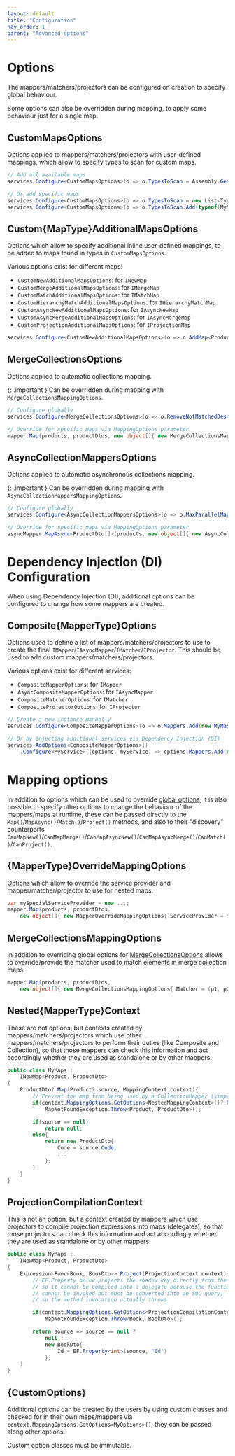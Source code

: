 ```yaml
---
layout: default
title: "Configuration"
nav_order: 1
parent: "Advanced options"
---
```


# Options

The mappers/matchers/projectors can be configured on creation to specify global behaviour.

Some options can also be overridden during mapping, to apply some behaviour just for a single map.

## CustomMapsOptions

Options applied to mappers/matchers/projectors with user-defined mappings, which allow to specify types to scan for custom maps.

```csharp
// Add all available maps
services.Configure<CustomMapsOptions>(o => o.TypesToScan = Assembly.GetExecutingAssembly().GetTypes().ToList() );

// Or add specific maps
services.Configure<CustomMapsOptions>(o => o.TypesToScan = new List<Type>{ typeof(MyMaps), ... });
services.Configure<CustomMapsOptions>(o => o.TypesToScan.Add(typeof(MyMaps)));
```

## Custom{MapType}AdditionalMapsOptions

Options which allow to specify additional inline user-defined mappings, to be added to maps found in types in `CustomMapsOptions`.

Various options exist for different maps:
- `CustomNewAdditionalMapsOptions`: for `INewMap`
- `CustomMergeAdditionalMapsOptions`: for `IMergeMap`
- `CustomMatchAdditionalMapsOptions`: for `IMatchMap`
- `CustomHierarchyMatchAdditionalMapsOptions`: for `IHierarchyMatchMap`
- `CustomAsyncNewAdditionalMapsOptions`: for `IAsyncNewMap`
- `CustomAsyncMergeAdditionalMapsOptions`: for `IAsyncMergeMap`
- `CustomProjectionAdditionalMapsOptions`: for `IProjectionMap`

```csharp
services.Configure<CustomNewAdditionalMapsOptions>(o => o.AddMap<Product, ProductDto>((p, c) => ...));
```

## MergeCollectionsOptions

Options applied to automatic collections mapping.

{: .important }
Can be overridden during mapping with `MergeCollectionsMappingOptions`.

```csharp
// Configure globally
services.Configure<MergeCollectionsOptions>(o => o.RemoveNotMatchedDestinationElements = false);

// Override for specific maps via MappingOptions parameter
mapper.Map(products, productDtos, new object[]{ new MergeCollectionsMappingOptions{ RemoveNotMatchedDestinationElements = true } });
```

## AsyncCollectionMappersOptions

Options applied to automatic asynchronous collections mapping.

{: .important }
Can be overridden during mapping with `AsyncCollectionMappersMappingOptions`.

```csharp
// Configure globally
services.Configure<AsyncCollectionMappersOptions>(o => o.MaxParallelMappings = 1);

// Override for specific maps via MappingOptions parameter
asyncMapper.MapAsync<ProductDto[]>(products, new object[]{ new AsyncCollectionMappersMappingOptions{ MaxParallelMappings = 3 } });
```

# Dependency Injection (DI) Configuration

When using Dependency Injection (DI), additional options can be configured to change how some mappers are created.

## Composite{MapperType}Options

Options used to define a list of mappers/matchers/projectors to use to create the final `IMapper`/`IAsyncMapper`/`IMatcher`/`IProjector`. This should be used to add custom mappers/matchers/projectors.

Various options exist for different services:
- `CompositeMapperOptions`: for `IMapper`
- `AsyncCompositeMapperOptions`: for `IAsyncMapper`
- `CompositeMatcherOptions`: for `IMatcher`
- `CompositeProjectorOptions`: for `IProjector`

```csharp
// Create a new instance manually
services.Configure<CompositeMapperOptions>(o => o.Mappers.Add(new MyMapper(...)));

// Or by injecting additional services via Dependency Injection (DI)
services.AddOptions<CompositeMapperOptions>()
    .Configure<MyService>((options, myService) => options.Mappers.Add(new MyMapper(myService, ...)));
```

# Mapping options

In addition to options which can be used to override [global options](#options), it is also possible to specify other options to change the behaviour of the mappers/maps at runtime, these can be passed directly to the `Map()`/`MapAsync()`/`Match()`/`Project()` methods, and also to their "discovery" counterparts `CanMapNew()`/`CanMapMerge()`/`CanMapAsyncNew()`/`CanMapAsyncMerge()`/`CanMatch()`/`CanProject()`.

## {MapperType}OverrideMappingOptions

Options which allow to override the service provider and mapper/matcher/projector to use for nested maps.

```csharp
var mySpecialServiceProvider = new ...;
mapper.Map(products, productDtos,
    new object[]{ new MapperOverrideMappingOptions{ ServiceProvider = mySpecialServiceProvider } });
```

## MergeCollectionsMappingOptions

In addition to overriding global options for [MergeCollectionsOptions](#mergecollectionsoptions) allows to override/provide the matcher used to match elements in merge collection maps.

```csharp
mapper.Map(products, productDtos,
    new object[]{ new MergeCollectionsMappingOptions{ Matcher = (p1, p2, c) => (p1 as Product)?.Code == (p2 as ProductDto)?.Code } });
```

## Nested{MapperType}Context

These are not options, but contexts created by mappers/matchers/projectors which use other mappers/matchers/projectors to perform their duties (like Composite and Collection), so that those mappers can check this information and act accordingly whether they are used as standalone or by other mappers.

```csharp
public class MyMaps :
    INewMap<Product, ProductDto>
{
    ProductDto? Map(Product? source, MappingContext context){
        // Prevent the map from being used by a CollectionMapper (simplified check)
        if(context.MappingOptions.GetOptions<NestedMappingContext>()?.ParentMapper is CollectionMapper)
            MapNotFoundException.Throw<Product, ProductDto>();

        if(source == null)
            return null;
        else{
            return new ProductDto{
                Code = source.Code,
                ...
            };
        }
    }
}
```

## ProjectionCompilationContext

This is not an option, but a context created by mappers which use projectors to compile projection expressions into maps (delegates), so that those projectors can check this information and act accordingly whether they are used as standalone or by other mappers.

```csharp
public class MyMaps :
    INewMap<Product, ProductDto>
{
    Expression<Func<Book, BookDto>> Project(ProjectionContext context){
        // EF.Property below projects the shadow key directly from the DB,
        // so it cannot be compiled into a delegate because the function 
        // cannot be invoked but must be converted into an SQL query,
        // so the method invocation actually throws

        if(context.MappingOptions.GetOptions<ProjectionCompilationContext>() != null)
            MapNotFoundException.Throw<Book, BookDto>();

        return source => source == null ?
            null :
            new BookDto{
                Id = EF.Property<int>(source, "Id")
            };
    }
}
```

## {CustomOptions}

Additional options can be created by the users by using custom classes and checked for in their own maps/mappers via `context.MappingOptions.GetOptions<MyOptions>()`, they can be passed along other options.

Custom option classes must be immutable.